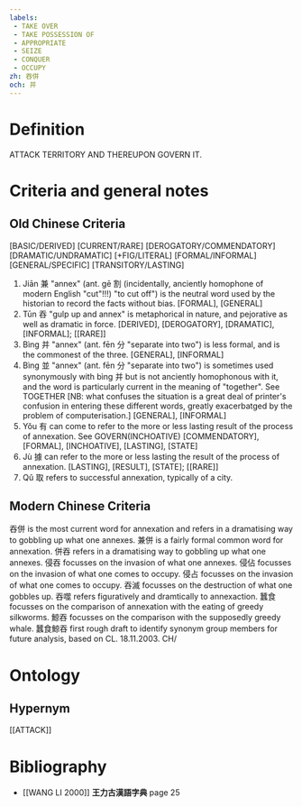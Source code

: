 ```yaml
---
labels: 
 - TAKE OVER
 - TAKE POSSESSION OF
 - APPROPRIATE
 - SEIZE
 - CONQUER
 - OCCUPY
zh: 吞併
och: 并
---
```


# Definition
ATTACK TERRITORY AND THEREUPON GOVERN IT.
# Criteria and general notes
## Old Chinese Criteria
[BASIC/DERIVED]
[CURRENT/RARE]
[DEROGATORY/COMMENDATORY]
[DRAMATIC/UNDRAMATIC]
[+FIG/LITERAL]
[FORMAL/INFORMAL]
[GENERAL/SPECIFIC]
[TRANSITORY/LASTING]
1. Jiān 兼 "annex" (ant. gē 割 (incidentally, anciently homophone of modern English "cut"!!!) "to cut off") is the neutral word used by the historian to record the facts without bias.
[FORMAL], [GENERAL]
2. Tūn 吞 "gulp up and annex" is metaphorical in nature, and pejorative as well as dramatic in force.
[DERIVED], [DEROGATORY], [DRAMATIC], [INFORMAL]; [[RARE]]
3. Bìng 并 "annex" (ant. fēn 分 "separate into two") is less formal, and is the commonest of the three.
[GENERAL], [INFORMAL]
4. Bìng 並 "annex" (ant. fēn 分 "separate into two") is sometimes used synonymously with bìng 并 but is not anciently homophonous with it, and the word is particularly current in the meaning of "together". See TOGETHER [NB: what confuses the situation is a great deal of printer's confusion in entering these different words, greatly exacerbatged by the problem of computerisation.]
[GENERAL], [INFORMAL]
5. Yǒu 有 can come to refer to the more or less lasting result of the process of annexation. See GOVERN(INCHOATIVE)
[COMMENDATORY], [FORMAL], [INCHOATIVE], [LASTING], [STATE]
6. Jù 據 can refer to the more or less lasting the result of the process of annexation.
[LASTING], [RESULT], [STATE]; [[RARE]]
7. Qǔ 取 refers to successful annexation, typically of a city.
## Modern Chinese Criteria
吞併 is the most current word for annexation and refers in a dramatising way to gobbling up what one annexes.
兼併 is a fairly formal common word for annexation.
併吞 refers in a dramatising way to gobbling up what one annexes.
侵吞 focusses on the invasion of what one annexes.
侵佔 focusses on the invasion of what one comes to occupy.
侵占 focusses on the invasion of what one comes to occupy.
吞滅 focusses on the destruction of what one gobbles up.
吞噬 refers figuratively and dramtically to annexaction.
蠶食 focusses on the comparison of annexation with the eating of greedy silkworms.
鯨吞 focusses on the comparison with the supposedly greedy whale.
蠶食鯨吞
first rough draft to identify synonym group members for future analysis, based on CL. 18.11.2003. CH/
# Ontology

## Hypernym
[[ATTACK]]
# Bibliography
- [[WANG LI 2000]]
**王力古漢語字典** page 25
